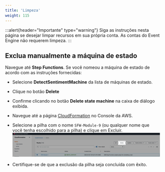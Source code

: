 ```yaml
---
title: 'Limpeza'
weight: 115
---
```


:::alert{header="Importante" type="warning"}
Siga as instruções nesta página se desejar limpar recursos em sua própria conta. As contas do Event Engine não requerem limpeza.
:::

## Exclua manualmente a máquina de estado

Navegue até **Step Functions**. 
Se você nomeou a máquina de estado de acordo com as instruções fornecidas:

- Selecione **DetectSentimentMachine** da lista de máquinas de estado.
- Clique no botão **Delete**
- Confirme clicando no botão **Delete state machine** na caixa de diálogo exibida.

- Navegue até a página [CloudFormation](https://console.aws.amazon.com/cloudformation/home) no Console da AWS.
- Selecione a pilha com o nome `SFW-Module-9` (ou qualquer nome que você tenha escolhido para a pilha) e clique em Excluir.
  ![CloudFormation delete](/static/img/setup/setup-cloudformation-delete.png)
- Certifique-se de que a exclusão da pilha seja concluída com êxito.
